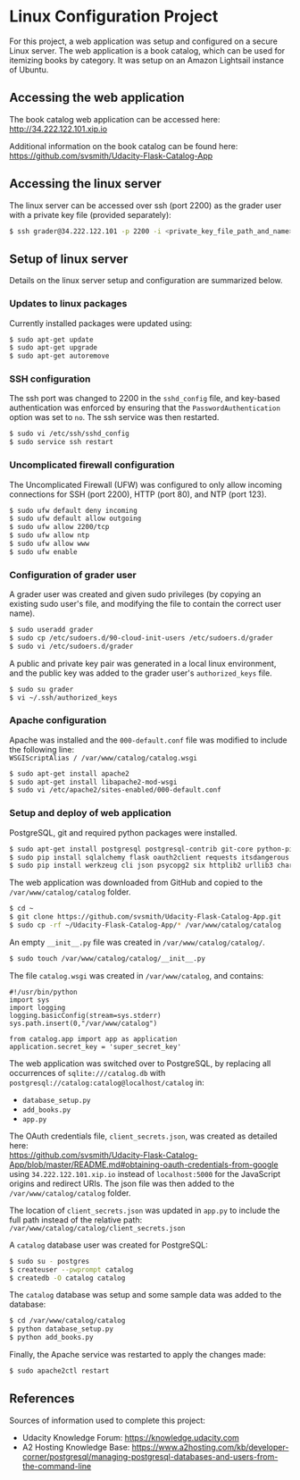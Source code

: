 # Linux Configuration Project

For this project, a web application was setup and configured on a secure Linux server. The web application is a book catalog, which can be used for itemizing books by category. It was setup on an Amazon Lightsail instance of Ubuntu.

## Accessing the web application

The book catalog web application can be accessed here:  
http://34.222.122.101.xip.io

Additional information on the book catalog can be found here:  
https://github.com/svsmith/Udacity-Flask-Catalog-App

## Accessing the linux server

The linux server can be accessed over ssh (port 2200) as the grader user with a private key file (provided separately):
```sh
$ ssh grader@34.222.122.101 -p 2200 -i <private_key_file_path_and_name>
```

## Setup of linux server

Details on the linux server setup and configuration are summarized below.

### Updates to linux packages

Currently installed packages were updated using:
```sh
$ sudo apt-get update
$ sudo apt-get upgrade
$ sudo apt-get autoremove
```

### SSH configuration

The ssh port was changed to 2200 in the `sshd_config` file, and key-based authentication was enforced by ensuring that the `PasswordAuthentication` option was set to `no`. The ssh service was then restarted.
```sh
$ sudo vi /etc/ssh/sshd_config
$ sudo service ssh restart
```

### Uncomplicated firewall configuration

The Uncomplicated Firewall (UFW) was configured to only allow incoming connections for SSH (port 2200), HTTP (port 80), and NTP (port 123).
```sh
$ sudo ufw default deny incoming
$ sudo ufw default allow outgoing
$ sudo ufw allow 2200/tcp
$ sudo ufw allow ntp
$ sudo ufw allow www
$ sudo ufw enable
```

### Configuration of grader user

A grader user was created and given sudo privileges (by copying an existing sudo user's file, and modifying the file to contain the correct user name). 
```sh
$ sudo useradd grader
$ sudo cp /etc/sudoers.d/90-cloud-init-users /etc/sudoers.d/grader
$ sudo vi /etc/sudoers.d/grader
```

A public and private key pair was generated in a local linux environment, and the public key was added to the grader user's `authorized_keys` file.
```sh
$ sudo su grader
$ vi ~/.ssh/authorized_keys
```

### Apache configuration

Apache was installed and the `000-default.conf` file was modified to include the following line:  
```WSGIScriptAlias / /var/www/catalog/catalog.wsgi```

```sh
$ sudo apt-get install apache2
$ sudo apt-get install libapache2-mod-wsgi
$ sudo vi /etc/apache2/sites-enabled/000-default.conf
```

### Setup and deploy of web application

PostgreSQL, git and required python packages were installed.
```sh
$ sudo apt-get install postgresql postgresql-contrib git-core python-pip
$ sudo pip install sqlalchemy flask oauth2client requests itsdangerous click jinja2 
$ sudo pip install werkzeug cli json psycopg2 six httplib2 urllib3 chardet certifi idna
```

The web application was downloaded from GitHub and copied to the `/var/www/catalog/catalog` folder.
```sh
$ cd ~
$ git clone https://github.com/svsmith/Udacity-Flask-Catalog-App.git
$ sudo cp -rf ~/Udacity-Flask-Catalog-App/* /var/www/catalog/catalog
```

An empty `__init__.py` file was created in `/var/www/catalog/catalog/`.
```sh
$ sudo touch /var/www/catalog/catalog/__init__.py
```

The file `catalog.wsgi` was created in `/var/www/catalog`, and contains:  
```
#!/usr/bin/python
import sys
import logging
logging.basicConfig(stream=sys.stderr)
sys.path.insert(0,"/var/www/catalog")

from catalog.app import app as application
application.secret_key = 'super_secret_key'
```

The web application was switched over to PostgreSQL, by replacing all occurrences of `sqlite:///catalog.db` with `postgresql://catalog:catalog@localhost/catalog` in:
- `database_setup.py`
- `add_books.py`
- `app.py` 

The OAuth credentials file, `client_secrets.json`, was created as detailed here:  
https://github.com/svsmith/Udacity-Flask-Catalog-App/blob/master/README.md#obtaining-oauth-credentials-from-google  
using `34.222.122.101.xip.io` instead of `localhost:5000` for the JavaScript origins and redirect URIs. The json file was then added to the `/var/www/catalog/catalog` folder. 

The location of `client_secrets.json` was updated in `app.py` to include the full path instead of the relative path:  
`/var/www/catalog/catalog/client_secrets.json`

A `catalog` database user was created for PostgreSQL:
```sh
$ sudo su - postgres
$ createuser --pwprompt catalog
$ createdb -O catalog catalog
```

The `catalog` database was setup and some sample data was added to the database:
```sh
$ cd /var/www/catalog/catalog
$ python database_setup.py
$ python add_books.py
```

Finally, the Apache service was restarted to apply the changes made:
```sh
$ sudo apache2ctl restart
```

## References

Sources of information used to complete this project:
- Udacity Knowledge Forum: https://knowledge.udacity.com
- A2 Hosting Knowledge Base: https://www.a2hosting.com/kb/developer-corner/postgresql/managing-postgresql-databases-and-users-from-the-command-line

